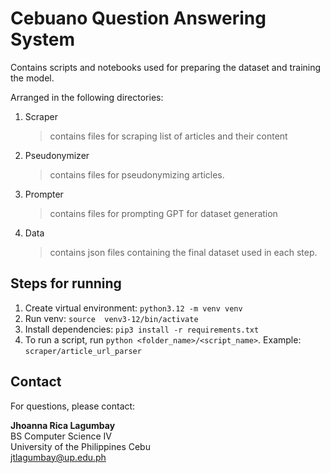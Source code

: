 # Cebuano Question Answering System 

Contains scripts and notebooks used for preparing the dataset and training the model.

Arranged in the following directories:
1. Scraper
   > contains files for scraping list of articles and their content
2. Pseudonymizer
   > contains files for pseudonymizing articles.
3. Prompter
   > contains files for prompting GPT for dataset generation
4. Data
   > contains json files containing the final dataset used in each step.

## Steps for running
1. Create virtual environment: `python3.12 -m venv venv`
2. Run venv: `source  venv3-12/bin/activate`
3. Install dependencies: `pip3 install -r requirements.txt`
4. To run a script, run `python <folder_name>/<script_name>`. Example: `scraper/article_url_parser` 
## Contact
For questions, please contact:

**Jhoanna Rica Lagumbay**\
BS Computer Science IV\
University of the Philippines Cebu\
jtlagumbay@up.edu.ph